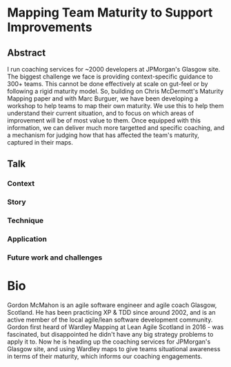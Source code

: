 # Mapping Team Maturity to Support Improvements


## Abstract

I run coaching services for ~2000 developers at JPMorgan's Glasgow site. The biggest challenge we face is providing context-specific guidance to 300+ teams. This cannot be done effectively at scale on gut-feel or by following a rigid maturity model. So, building on Chris McDermott's Maturity Mapping paper and with Marc Burguer, we have been developing a workshop to help teams to map their own maturity. We use this to help them understand their current situation, and to focus on which areas of improvement will be of most value to them. Once equipped with this information, we can deliver much more targetted and specific coaching, and a mechanism for judging how that has affected the team's maturity, captured in their maps.



## Talk 

### Context

### Story

### Technique

### Application

### Future work and challenges



# Bio

Gordon McMahon is an agile software engineer and agile coach Glasgow, Scotland. He has been practicing XP & TDD since around 2002, 
and is an active member of the local agile/lean software development community. 
Gordon first heard of Wardley Mapping at Lean Agile Scotland in 2016 - was fascinated, but disappointed he didn't have any big 
strategy problems to apply it to. Now he is heading up the coaching services for JPMorgan's Glasgow site, and using Wardley maps to 
give teams situational awareness in terms of their maturity, which informs our coaching engagements.
